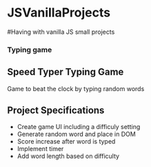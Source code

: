 # JSVanillaProjects
#Having with vanilla JS small projects


### Typing game
## Speed Typer Typing Game

Game to beat the clock by typing random words

## Project Specifications

- Create game UI including a difficuly setting
- Generate random word and place in DOM
- Score increase after word is typed
- Implement timer
- Add word length based on difficulty
